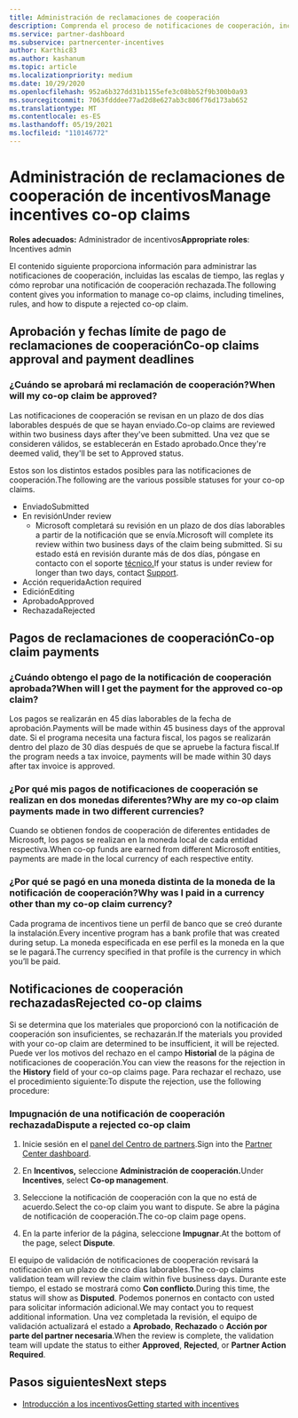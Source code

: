 ```yaml
---
title: Administración de reclamaciones de cooperación
description: Comprenda el proceso de notificaciones de cooperación, incluidas las fechas límite, los problemas de moneda y cómo reprobar una notificación de cooperación rechazada.
ms.service: partner-dashboard
ms.subservice: partnercenter-incentives
author: Karthic83
ms.author: kashanum
ms.topic: article
ms.localizationpriority: medium
ms.date: 10/29/2020
ms.openlocfilehash: 952a6b327dd31b1155efe3c08bb52f9b300b0a93
ms.sourcegitcommit: 7063fdddee77ad2d8e627ab3c806f76d173ab652
ms.translationtype: MT
ms.contentlocale: es-ES
ms.lasthandoff: 05/19/2021
ms.locfileid: "110146772"
---
```

# <a name="manage-incentives-co-op-claims"></a><span data-ttu-id="f53a0-103">Administración de reclamaciones de cooperación de incentivos</span><span class="sxs-lookup"><span data-stu-id="f53a0-103">Manage incentives co-op claims</span></span>

<span data-ttu-id="f53a0-104">**Roles adecuados:** Administrador de incentivos</span><span class="sxs-lookup"><span data-stu-id="f53a0-104">**Appropriate roles**: Incentives admin</span></span>

<span data-ttu-id="f53a0-105">El contenido siguiente proporciona información para administrar las notificaciones de cooperación, incluidas las escalas de tiempo, las reglas y cómo reprobar una notificación de cooperación rechazada.</span><span class="sxs-lookup"><span data-stu-id="f53a0-105">The following content gives you information to manage co-op claims, including timelines, rules, and how to dispute a rejected co-op claim.</span></span>

## <a name="co-op-claims-approval-and-payment-deadlines"></a><span data-ttu-id="f53a0-106">Aprobación y fechas límite de pago de reclamaciones de cooperación</span><span class="sxs-lookup"><span data-stu-id="f53a0-106">Co-op claims approval and payment deadlines</span></span>

### <a name="when-will-my-co-op-claim-be-approved"></a><span data-ttu-id="f53a0-107">¿Cuándo se aprobará mi reclamación de cooperación?</span><span class="sxs-lookup"><span data-stu-id="f53a0-107">When will my co-op claim be approved?</span></span>

<span data-ttu-id="f53a0-108">Las notificaciones de cooperación se revisan en un plazo de dos días laborables después de que se hayan enviado.</span><span class="sxs-lookup"><span data-stu-id="f53a0-108">Co-op claims are reviewed within two business days after they've been submitted.</span></span> <span data-ttu-id="f53a0-109">Una vez que se consideren válidos, se establecerán en Estado aprobado.</span><span class="sxs-lookup"><span data-stu-id="f53a0-109">Once they're deemed valid, they'll be set to Approved status.</span></span>  

<span data-ttu-id="f53a0-110">Estos son los distintos estados posibles para las notificaciones de cooperación.</span><span class="sxs-lookup"><span data-stu-id="f53a0-110">The following are the various possible statuses for your co-op claims.</span></span>

- <span data-ttu-id="f53a0-111">Enviado</span><span class="sxs-lookup"><span data-stu-id="f53a0-111">Submitted</span></span>
- <span data-ttu-id="f53a0-112">En revisión</span><span class="sxs-lookup"><span data-stu-id="f53a0-112">Under review</span></span>
  - <span data-ttu-id="f53a0-113">Microsoft completará su revisión en un plazo de dos días laborables a partir de la notificación que se envía.</span><span class="sxs-lookup"><span data-stu-id="f53a0-113">Microsoft will complete its review within two business days of the claim being submitted.</span></span> <span data-ttu-id="f53a0-114">Si su estado está en revisión durante más de dos días, póngase en contacto con el soporte [técnico.](https://partner.microsoft.com/dashboard/support/incentives/servicerequests?category=incentives)</span><span class="sxs-lookup"><span data-stu-id="f53a0-114">If your status is under review for longer than two days, contact [Support](https://partner.microsoft.com/dashboard/support/incentives/servicerequests?category=incentives).</span></span>
- <span data-ttu-id="f53a0-115">Acción requerida</span><span class="sxs-lookup"><span data-stu-id="f53a0-115">Action required</span></span>
- <span data-ttu-id="f53a0-116">Edición</span><span class="sxs-lookup"><span data-stu-id="f53a0-116">Editing</span></span>
- <span data-ttu-id="f53a0-117">Aprobado</span><span class="sxs-lookup"><span data-stu-id="f53a0-117">Approved</span></span>
- <span data-ttu-id="f53a0-118">Rechazada</span><span class="sxs-lookup"><span data-stu-id="f53a0-118">Rejected</span></span>

## <a name="co-op-claim-payments"></a><span data-ttu-id="f53a0-119">Pagos de reclamaciones de cooperación</span><span class="sxs-lookup"><span data-stu-id="f53a0-119">Co-op claim payments</span></span>

### <a name="when-will-i-get-the-payment-for-the-approved-co-op-claim"></a><span data-ttu-id="f53a0-120">¿Cuándo obtengo el pago de la notificación de cooperación aprobada?</span><span class="sxs-lookup"><span data-stu-id="f53a0-120">When will I get the payment for the approved co-op claim?</span></span>

<span data-ttu-id="f53a0-121">Los pagos se realizarán en 45 días laborables de la fecha de aprobación.</span><span class="sxs-lookup"><span data-stu-id="f53a0-121">Payments will be made within 45 business days of the approval date.</span></span> <span data-ttu-id="f53a0-122">Si el programa necesita una factura fiscal, los pagos se realizarán dentro del plazo de 30 días después de que se apruebe la factura fiscal.</span><span class="sxs-lookup"><span data-stu-id="f53a0-122">If the program needs a tax invoice, payments will be made within 30 days after tax invoice is approved.</span></span>

### <a name="why-are-my-co-op-claim-payments-made-in-two-different-currencies"></a><span data-ttu-id="f53a0-123">¿Por qué mis pagos de notificaciones de cooperación se realizan en dos monedas diferentes?</span><span class="sxs-lookup"><span data-stu-id="f53a0-123">Why are my co-op claim payments made in two different currencies?</span></span>

<span data-ttu-id="f53a0-124">Cuando se obtienen fondos de cooperación de diferentes entidades de Microsoft, los pagos se realizan en la moneda local de cada entidad respectiva.</span><span class="sxs-lookup"><span data-stu-id="f53a0-124">When co-op funds are earned from different Microsoft entities, payments are made in the local currency of each respective entity.</span></span>  

### <a name="why-was-i-paid-in-a-currency-other-than-my-co-op-claim-currency"></a><span data-ttu-id="f53a0-125">¿Por qué se pagó en una moneda distinta de la moneda de la notificación de cooperación?</span><span class="sxs-lookup"><span data-stu-id="f53a0-125">Why was I paid in a currency other than my co-op claim currency?</span></span>

<span data-ttu-id="f53a0-126">Cada programa de incentivos tiene un perfil de banco que se creó durante la instalación.</span><span class="sxs-lookup"><span data-stu-id="f53a0-126">Every incentive program has a bank profile that was created during setup.</span></span> <span data-ttu-id="f53a0-127">La moneda especificada en ese perfil es la moneda en la que se le pagará.</span><span class="sxs-lookup"><span data-stu-id="f53a0-127">The currency specified in that profile is the currency in which you’ll be paid.</span></span>

## <a name="rejected-co-op-claims"></a><span data-ttu-id="f53a0-128">Notificaciones de cooperación rechazadas</span><span class="sxs-lookup"><span data-stu-id="f53a0-128">Rejected co-op claims</span></span>

<span data-ttu-id="f53a0-129">Si se determina que los materiales que proporcionó con la notificación de cooperación son insuficientes, se rechazarán.</span><span class="sxs-lookup"><span data-stu-id="f53a0-129">If the materials you provided with your co-op claim are determined to be insufficient, it will be rejected.</span></span> <span data-ttu-id="f53a0-130">Puede ver los motivos del rechazo en el campo **Historial** de la página de notificaciones de cooperación.</span><span class="sxs-lookup"><span data-stu-id="f53a0-130">You can view the reasons for the rejection in the **History** field of your co-op claims page.</span></span> <span data-ttu-id="f53a0-131">Para rechazar el rechazo, use el procedimiento siguiente:</span><span class="sxs-lookup"><span data-stu-id="f53a0-131">To dispute the rejection, use the following procedure:</span></span>

### <a name="dispute-a-rejected-co-op-claim"></a><span data-ttu-id="f53a0-132">Impugnación de una notificación de cooperación rechazada</span><span class="sxs-lookup"><span data-stu-id="f53a0-132">Dispute a rejected co-op claim</span></span>

1. <span data-ttu-id="f53a0-133">Inicie sesión en el [panel del Centro de partners](https://partner.microsoft.com/dashboard/).</span><span class="sxs-lookup"><span data-stu-id="f53a0-133">Sign into the [Partner Center dashboard](https://partner.microsoft.com/dashboard/).</span></span>

2. <span data-ttu-id="f53a0-134">En **Incentivos,** seleccione **Administración de cooperación.**</span><span class="sxs-lookup"><span data-stu-id="f53a0-134">Under **Incentives**, select **Co-op management**.</span></span>

3. <span data-ttu-id="f53a0-135">Seleccione la notificación de cooperación con la que no está de acuerdo.</span><span class="sxs-lookup"><span data-stu-id="f53a0-135">Select the co-op claim you want to dispute.</span></span> <span data-ttu-id="f53a0-136">Se abre la página de notificación de cooperación.</span><span class="sxs-lookup"><span data-stu-id="f53a0-136">The co-op claim page opens.</span></span>

4. <span data-ttu-id="f53a0-137">En la parte inferior de la página, seleccione **Impugnar**.</span><span class="sxs-lookup"><span data-stu-id="f53a0-137">At the bottom of the page, select **Dispute**.</span></span>

<span data-ttu-id="f53a0-138">El equipo de validación de notificaciones de cooperación revisará la notificación en un plazo de cinco días laborables.</span><span class="sxs-lookup"><span data-stu-id="f53a0-138">The co-op claims validation team will review the claim within five business days.</span></span> <span data-ttu-id="f53a0-139">Durante este tiempo, el estado se mostrará como **Con conflicto**.</span><span class="sxs-lookup"><span data-stu-id="f53a0-139">During this time, the status will show as **Disputed**.</span></span> <span data-ttu-id="f53a0-140">Podemos ponernos en contacto con usted para solicitar información adicional.</span><span class="sxs-lookup"><span data-stu-id="f53a0-140">We may contact you to request additional information.</span></span> <span data-ttu-id="f53a0-141">Una vez completada la revisión, el equipo de validación actualizará el estado a **Aprobado**, **Rechazado** o **Acción por parte del partner necesaria**.</span><span class="sxs-lookup"><span data-stu-id="f53a0-141">When the review is complete, the validation team will update the status to either **Approved**, **Rejected**, or **Partner Action Required**.</span></span>

## <a name="next-steps"></a><span data-ttu-id="f53a0-142">Pasos siguientes</span><span class="sxs-lookup"><span data-stu-id="f53a0-142">Next steps</span></span>

- [<span data-ttu-id="f53a0-143">Introducción a los incentivos</span><span class="sxs-lookup"><span data-stu-id="f53a0-143">Getting started with incentives</span></span>](incentives-get-started-intro.md)
